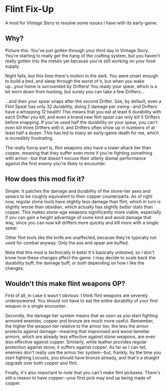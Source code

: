 # Flint Fix-Up
A mod for Vintage Story to resolve some issues I have with its early-game.

## Why?
Picture this: You've just gotten through your third day in Vintage Story. You're starting to really get the hang of the crafting system, but you haven't really gotten into the metals yet because you're still working on your food supply.

Night falls, but this time there's motion in the dark. You were smart enough to build a bed, and sleep through the worst of it, but when you wake up...your home is surrounded by Drifters! You ready your spear, which is a bit worn down from hunting, but surely you can take a few Drifters...

...and then your spear snaps after the second Drifter. See, by default, even a Flint Spear has only 32 durability, doing 2 damage per swing--and Drifters have a whopping 12 health! This means that you eat at least 6 durability with each Drifter you kill, and even a brand new flint spear can only kill 5 Drifters before snapping. If you've used half the durability on your spear, you can't even kill three Drifters with it, and Drifters often show up in numbers of at least half a dozen. This has led to many an early-game death for me, which is incredibly frustrating.

The really funny part is, flint weapons *also* have a lower attack tier than copper, meaning that they suffer even more if you're fighting something with armor--but that doesn't excuse their utterly dismal performance against the first enemy you're likely to encounter.

## How does this mod fix it?
Simple: It patches the damage and durability of the stone-tier axes and spears to be roughly equivalent to their copper counterparts. As of right now, regular stone tools have slightly less damage than flint, which in turn is slightly worse than obsidian, which actually has slightly *better* stats than copper. This makes stone-age weapons significantly more viable, especially if you can gain a height advantage of some kind and avoid damage that way, since you can now kill drifters more quickly and kill more with a single spear.

Other flint tools like the knife are unaffected, because they're typically not used for combat anyway. Only the axe and spear are buffed. 

Note that this mod is technically in beta! It's basically untested, so I don't know how these changes affect the game. I may decide to scale back the durability buff, the damage buff, or *both* depending on how I like the changes.

## Wouldn't this make flint weapons OP?
First of all, in case it wasn't obvious: I think flint weapons are severely underpowered. You should not have to eat the entire durability of your first weapon in a single encounter.

Secondly, the damage tier system means that as soon as you start fighting armored enemies, copper and bronze are much more useful. Remember, the higher the weapon tier relative to the armor tier, the less the armor protects against damage--meaning that improvised and wood-lamellar armors, which are already less effective against stone weapons, are even less effective against copper. Similarly, while leather provides regular protection against stone, it suffers against copper. As far as I can tell, enemies don't really use the armor tier system--but, frankly, by the time you start fighting Locusts, you should have bronze already, and that's a straight upgrade over both copper and flint.

Finally, it's also important to note that you can't make flint pickaxes. There's still a reason to have copper--your first pick may end up being made of copper.